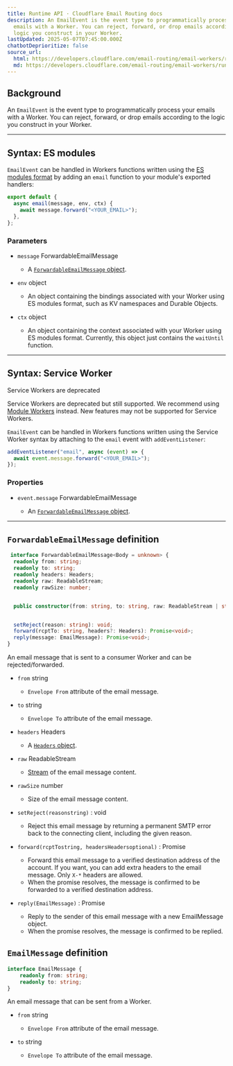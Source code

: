 ```yaml
---
title: Runtime API · Cloudflare Email Routing docs
description: An EmailEvent is the event type to programmatically process your
  emails with a Worker. You can reject, forward, or drop emails according to the
  logic you construct in your Worker.
lastUpdated: 2025-05-07T07:45:00.000Z
chatbotDeprioritize: false
source_url:
  html: https://developers.cloudflare.com/email-routing/email-workers/runtime-api/
  md: https://developers.cloudflare.com/email-routing/email-workers/runtime-api/index.md
---
```


## Background

An `EmailEvent` is the event type to programmatically process your emails with a Worker. You can reject, forward, or drop emails according to the logic you construct in your Worker.

***

## Syntax: ES modules

`EmailEvent` can be handled in Workers functions written using the [ES modules format](https://developers.cloudflare.com/workers/reference/migrate-to-module-workers/) by adding an `email` function to your module's exported handlers:

```js
export default {
  async email(message, env, ctx) {
    await message.forward("<YOUR_EMAIL>");
  },
};
```

### Parameters

* `message` ForwardableEmailMessage

  * A [`ForwardableEmailMessage` object](#forwardableemailmessage-definition).

* `env` object

  * An object containing the bindings associated with your Worker using ES modules format, such as KV namespaces and Durable Objects.

* `ctx` object

  * An object containing the context associated with your Worker using ES modules format. Currently, this object just contains the `waitUntil` function.

***

## Syntax: Service Worker

Service Workers are deprecated

Service Workers are deprecated but still supported. We recommend using [Module Workers](https://developers.cloudflare.com/workers/reference/migrate-to-module-workers/) instead. New features may not be supported for Service Workers.

`EmailEvent` can be handled in Workers functions written using the Service Worker syntax by attaching to the `email` event with `addEventListener`:

```js
addEventListener("email", async (event) => {
  await event.message.forward("<YOUR_EMAIL>");
});
```

### Properties

* `event.message` ForwardableEmailMessage

  * An [`ForwardableEmailMessage` object](#forwardableemailmessage-definition).

***

## `ForwardableEmailMessage` definition

```ts
 interface ForwardableEmailMessage<Body = unknown> {
  readonly from: string;
  readonly to: string;
  readonly headers: Headers;
  readonly raw: ReadableStream;
  readonly rawSize: number;


  public constructor(from: string, to: string, raw: ReadableStream | string);


  setReject(reason: string): void;
  forward(rcptTo: string, headers?: Headers): Promise<void>;
  reply(message: EmailMessage): Promise<void>;
}
```

An email message that is sent to a consumer Worker and can be rejected/forwarded.

* `from` string

  * `Envelope From` attribute of the email message.

* `to` string

  * `Envelope To` attribute of the email message.

* `headers` Headers

  * A [`Headers` object](https://developer.mozilla.org/en-US/docs/Web/API/Headers).

* `raw` ReadableStream

  * [Stream](https://developers.cloudflare.com/workers/runtime-apis/streams/readablestream) of the email message content.

* `rawSize` number

  * Size of the email message content.

* `setReject(reasonstring)` : void

  * Reject this email message by returning a permanent SMTP error back to the connecting client, including the given reason.

* `forward(rcptTostring, headersHeadersoptional)` : Promise

  * Forward this email message to a verified destination address of the account. If you want, you can add extra headers to the email message. Only `X-*` headers are allowed.
  * When the promise resolves, the message is confirmed to be forwarded to a verified destination address.

* `reply(EmailMessage)` : Promise

  * Reply to the sender of this email message with a new EmailMessage object.
  * When the promise resolves, the message is confirmed to be replied.

## `EmailMessage` definition

```ts
interface EmailMessage {
    readonly from: string;
    readonly to: string;
}
```

An email message that can be sent from a Worker.

* `from` string

  * `Envelope From` attribute of the email message.

* `to` string

  * `Envelope To` attribute of the email message.
